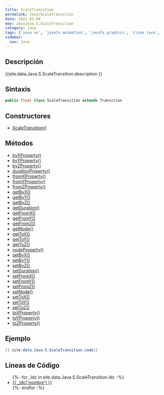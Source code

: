 ```yaml
---
title: ScaleTransition
permalink: Java/ScaleTransition
date: 2021-01-04
key: JavaJava.S.ScaleTransition
category: java
tags: ['java se', 'javafx.animation', 'javafx.graphics', 'clase java', 'JavaFX 2.0']
sidebar: 
  nav: java
---
```


## Descripción
{{site.data.Java.S.ScaleTransition.description }}

## Sintaxis
~~~java
public final class ScaleTransition extends Transition
~~~

## Constructores
* [ScaleTransition()](/Java/ScaleTransition/ScaleTransition/)

## Métodos
* [byXProperty()](/Java/ScaleTransition/byXProperty)
* [byYProperty()](/Java/ScaleTransition/byYProperty)
* [byZProperty()](/Java/ScaleTransition/byZProperty)
* [durationProperty()](/Java/ScaleTransition/durationProperty)
* [fromXProperty()](/Java/ScaleTransition/fromXProperty)
* [fromYProperty()](/Java/ScaleTransition/fromYProperty)
* [fromZProperty()](/Java/ScaleTransition/fromZProperty)
* [getByX()](/Java/ScaleTransition/getByX)
* [getByY()](/Java/ScaleTransition/getByY)
* [getByZ()](/Java/ScaleTransition/getByZ)
* [getDuration()](/Java/ScaleTransition/getDuration)
* [getFromX()](/Java/ScaleTransition/getFromX)
* [getFromY()](/Java/ScaleTransition/getFromY)
* [getFromZ()](/Java/ScaleTransition/getFromZ)
* [getNode()](/Java/ScaleTransition/getNode)
* [getToX()](/Java/ScaleTransition/getToX)
* [getToY()](/Java/ScaleTransition/getToY)
* [getToZ()](/Java/ScaleTransition/getToZ)
* [nodeProperty()](/Java/ScaleTransition/nodeProperty)
* [setByX()](/Java/ScaleTransition/setByX)
* [setByY()](/Java/ScaleTransition/setByY)
* [setByZ()](/Java/ScaleTransition/setByZ)
* [setDuration()](/Java/ScaleTransition/setDuration)
* [setFromX()](/Java/ScaleTransition/setFromX)
* [setFromY()](/Java/ScaleTransition/setFromY)
* [setFromZ()](/Java/ScaleTransition/setFromZ)
* [setNode()](/Java/ScaleTransition/setNode)
* [setToX()](/Java/ScaleTransition/setToX)
* [setToY()](/Java/ScaleTransition/setToY)
* [setToZ()](/Java/ScaleTransition/setToZ)
* [toXProperty()](/Java/ScaleTransition/toXProperty)
* [toYProperty()](/Java/ScaleTransition/toYProperty)
* [toZProperty()](/Java/ScaleTransition/toZProperty)

## Ejemplo
~~~java
{{ site.data.Java.S.ScaleTransition.code}}
~~~

## Líneas de Código
<ul>
{%- for _ldc in site.data.Java.S.ScaleTransition.ldc -%}
   <li>
       <a href="{{_ldc['url'] }}">{{ _ldc['nombre'] }}</a>
   </li>
{%- endfor -%}
</ul>
